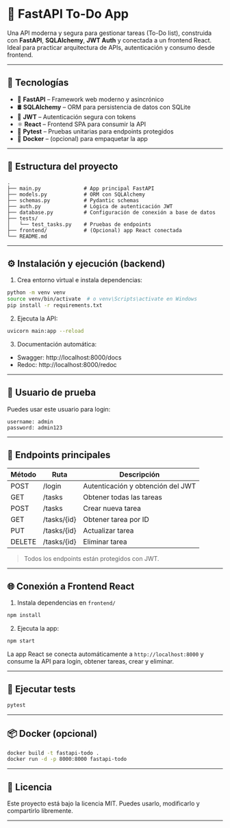 # 🧠 FastAPI To-Do App

Una API moderna y segura para gestionar tareas (To-Do list), construida con **FastAPI**, **SQLAlchemy**, **JWT Auth** y conectada a un frontend React. Ideal para practicar arquitectura de APIs, autenticación y consumo desde frontend.

---

## 🚀 Tecnologías

- 🐍 **FastAPI** – Framework web moderno y asincrónico
- 🛢️ **SQLAlchemy** – ORM para persistencia de datos con SQLite
- 🔐 **JWT** – Autenticación segura con tokens
- ⚛️ **React** – Frontend SPA para consumir la API
- 🧪 **Pytest** – Pruebas unitarias para endpoints protegidos
- 🐳 **Docker** – (opcional) para empaquetar la app

---

## 📁 Estructura del proyecto

```
.
├── main.py              # App principal FastAPI
├── models.py            # ORM con SQLAlchemy
├── schemas.py           # Pydantic schemas
├── auth.py              # Lógica de autenticación JWT
├── database.py          # Configuración de conexión a base de datos
├── tests/
│   └── test_tasks.py    # Pruebas de endpoints
├── frontend/            # (Opcional) app React conectada
└── README.md
```

---

## ⚙️ Instalación y ejecución (backend)

1. Crea entorno virtual e instala dependencias:
```bash
python -m venv venv
source venv/bin/activate  # o venv\Scripts\activate en Windows
pip install -r requirements.txt
```

2. Ejecuta la API:
```bash
uvicorn main:app --reload
```

3. Documentación automática:
- Swagger: http://localhost:8000/docs
- Redoc: http://localhost:8000/redoc

---

## 🔐 Usuario de prueba

Puedes usar este usuario para login:

```
username: admin
password: admin123
```

---

## 🔧 Endpoints principales

| Método | Ruta         | Descripción                      |
|--------|--------------|----------------------------------|
| POST   | /login       | Autenticación y obtención del JWT|
| GET    | /tasks       | Obtener todas las tareas         |
| POST   | /tasks       | Crear nueva tarea                |
| GET    | /tasks/{id}  | Obtener tarea por ID             |
| PUT    | /tasks/{id}  | Actualizar tarea                 |
| DELETE | /tasks/{id}  | Eliminar tarea                   |

> Todos los endpoints están protegidos con JWT.

---

## 🌐 Conexión a Frontend React

1. Instala dependencias en `frontend/`
```bash
npm install
```

2. Ejecuta la app:
```bash
npm start
```

La app React se conecta automáticamente a `http://localhost:8000` y consume la API para login, obtener tareas, crear y eliminar.

---

## 🧪 Ejecutar tests

```bash
pytest
```

---

## 📦 Docker (opcional)

```bash
docker build -t fastapi-todo .
docker run -d -p 8000:8000 fastapi-todo
```

---

## 📜 Licencia

Este proyecto está bajo la licencia MIT. Puedes usarlo, modificarlo y compartirlo libremente.

---